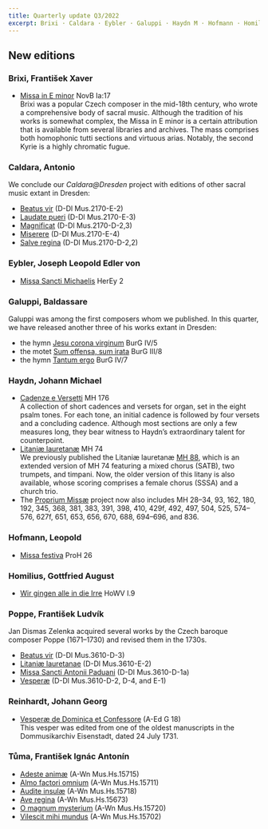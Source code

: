 ```yaml
---
title: Quarterly update Q3/2022
excerpt: Brixi · Caldara · Eybler · Galuppi · Haydn M · Hofmann · Homilius · Poppe · Reinhardt · Tůma
---
```


## New editions

### Brixi, František Xaver

- [Missa in E minor](/scores/frantisek-xaver-brixi/#work-novb-ia-17) NovB Ia:17<br/>
  Brixi was a popular Czech composer in the mid-18th century, who wrote a comprehensive body of sacral music. Although the tradition of his works is somewhat complex, the Missa in E minor is a certain attribution that is available from several libraries and archives. The mass comprises both homophonic tutti sections and virtuous arias. Notably, the second Kyrie is a highly chromatic fugue.


### Caldara, Antonio

We conclude our *Caldara@Dresden* project with editions of other sacral music extant in Dresden:

- [Beatus vir](/scores/antonio-caldara/#work-d-dl-mus-2170-e-2) (D-Dl Mus.2170-E-2)
- [Laudate pueri](/scores/antonio-caldara/#work-d-dl-mus-2170-e-3) (D-Dl Mus.2170-E-3)
- [Magnificat](/scores/antonio-caldara/#work-d-dl-mus-2170-d-23) (D-Dl Mus.2170-D-2,3)
- [Miserere](/scores/antonio-caldara/#work-d-dl-mus-2170-e-4) (D-Dl Mus.2170-E-4)
- [Salve regina](/scores/antonio-caldara/#work-d-dl-mus-2170-d-22) (D-Dl Mus.2170-D-2,2)


### Eybler, Joseph Leopold Edler von

- [Missa Sancti Michaelis](/scores/joseph-leopold-edler-von-eybler/#work-herey-2) HerEy 2


### Galuppi, Baldassare

Galuppi was among the first composers whom we published. In this quarter, we have released another three of his works extant in Dresden:

- the hymn [Jesu corona virginum](/scores/baldassare-galuppi/#work-burg-iv-5) BurG IV/5
- the motet [Sum offensa, sum irata](/scores/baldassare-galuppi/#work-burg-iii-8) BurG III/8
- the hymn [Tantum ergo](/scores/baldassare-galuppi/#work-burg-iv-7) BurG IV/7


### Haydn, Johann Michael

- [Cadenze e Versetti](/scores/johann-michael-haydn/#work-mh-176) MH 176<br/>
A collection of short cadences and versets for organ, set in the eight psalm tones. For each tone, an initial cadence is followed by four versets and a concluding cadence. Although most sections are only a few measures long, they bear witness to Haydn’s extraordinary talent for counterpoint.
- [Litaniæ lauretanæ](/scores/johann-michael-haydn/#work-mh-74) MH 74<br/>
  We previously published the Litaniæ lauretanæ [MH 88](/scores/johann-michael-haydn/#work-mh-88), which is an extended version of MH 74 featuring a mixed chorus (SATB), two trumpets, and timpani. Now, the older version of this litany is also available, whose scoring comprises a female chorus (SSSA) and a church trio.
- The [Proprium Missæ](/projects/haydn-m-proprium-missae/) project now also includes MH 28–34, 93, 162, 180, 192, 345, 368, 381, 383, 391, 398, 410, 429f, 492, 497, 504, 525, 574–576, 627f, 651, 653, 656, 670, 688, 694–696, and 836.


### Hofmann, Leopold

- [Missa festiva](/scores/leopold-hofmann/#work-proh-26) ProH 26


### Homilius, Gottfried August

- [Wir gingen alle in die Irre](/scores/gottfried-august-homilius/#work-howv-i-9) HoWV I.9


### Poppe, František Ludvík

Jan Dismas Zelenka acquired several works by the Czech baroque composer Poppe (1671–1730) and revised them in the 1730s.

- [Beatus vir](/scores/frantisek-ludvik-poppe/#work-d-dl-mus-3610-d-3) (D-Dl Mus.3610-D-3)
- [Litaniæ lauretanae](/scores/frantisek-ludvik-poppe/#work-d-dl-mus-3610-e-2) (D-Dl Mus.3610-E-2)
- [Missa Sancti Antonii Paduani](/scores/frantisek-ludvik-poppe/#work-d-dl-mus-3610-d-1a) (D-Dl Mus.3610-D-1a)
- [Vesperæ](/scores/frantisek-ludvik-poppe/#work-d-dl-mus-3610-d-2) (D-Dl Mus.3610-D-2, D-4, and E-1)


### Reinhardt, Johann Georg

- [Vesperæ de Dominica et Confessore](/scores/johann-georg-reinhardt/#work-a-ed-g-18) (A-Ed G 18)<br/>
  This vesper was edited from one of the oldest manuscripts in the Dommusikarchiv Eisenstadt, dated 24 July 1731.


### Tůma, František Ignác Antonín

- [Adeste animæ](/scores/frantisek-ignac-antonin-tuma/#work-a-wn-mus-hs-15715) (A-Wn Mus.Hs.15715)
- [Almo factori omnium](/scores/frantisek-ignac-antonin-tuma/#work-a-wn-mus-hs-15711) (A-Wn Mus.Hs.15711)
- [Audite insulæ](/scores/frantisek-ignac-antonin-tuma/#work-a-wn-mus-hs-15718) (A-Wn Mus.Hs.15718)
- [Ave regina](/scores/frantisek-ignac-antonin-tuma/#work-a-wn-mus-hs-15673) (A-Wn Mus.Hs.15673)
- [O magnum mysterium](/scores/frantisek-ignac-antonin-tuma/#work-a-wn-mus-hs-15720) (A-Wn Mus.Hs.15720)
- [Vilescit mihi mundus](/scores/frantisek-ignac-antonin-tuma/#work-a-wn-mus-hs-15702) (A-Wn Mus.Hs.15702)

